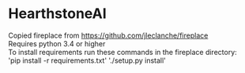 # HearthstoneAI
Copied fireplace from https://github.com/jleclanche/fireplace  
Requires python 3.4 or higher  
To install requirements run these commands in the fireplace directory:  
'pip install -r requirements.txt' 
'./setup.py install' 
